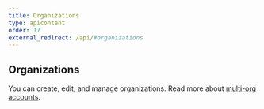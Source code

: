 ```yaml
---
title: Organizations
type: apicontent
order: 17
external_redirect: /api/#organizations
---
```

## Organizations
You can create, edit, and manage organizations. Read more about [multi-org accounts][1].


[1]: /account_management/multi_organization

